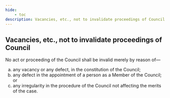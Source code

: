 ```yaml
---
hide:
    - toc
description: Vacancies, etc., not to invalidate proceedings of Council
---
```


<style>
    ol.outer-list{
        list-style-type: lower-alpha;
    }
</style>

## Vacancies, etc., not to invalidate proceedings of Council

No act or proceeding of the Council shall be invalid merely by reason of—
<ol class="outer-list">
    <li> any vacancy or any defect, in the constitution of the Council;</li>
    <li> any defect in the appointment of a person as a Member of the Council; or</li>
    <li> any irregularity in the procedure of the Council not affecting the merits of the case.</li>
</ol>
